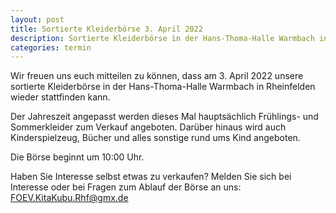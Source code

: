 ```yaml
---
layout: post
title: Sortierte Kleiderbörse 3. April 2022
description: Sortierte Kleiderbörse in der Hans-Thoma-Halle Warmbach in Rheinfelden am 3. April 2022.
categories: termin
---
```


Wir freuen uns euch mitteilen zu können, dass am 3. April 2022 unsere sortierte Kleiderbörse in der Hans-Thoma-Halle Warmbach in Rheinfelden wieder stattfinden kann.

Der Jahreszeit angepasst werden dieses Mal hauptsächlich Frühlings- und Sommerkleider zum Verkauf angeboten. Darüber hinaus wird auch Kinderspielzeug, Bücher und alles sonstige rund ums Kind angeboten.

Die Börse beginnt um 10:00 Uhr.

Haben Sie Interesse selbst etwas zu verkaufen?
Melden Sie sich bei Interesse oder bei Fragen zum Ablauf der Börse an uns:
<FOEV.KitaKubu.Rhf@gmx.de>
